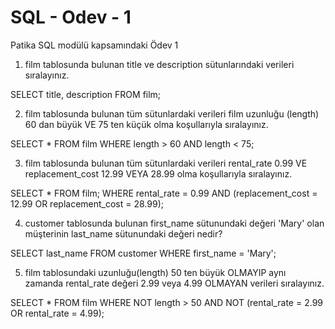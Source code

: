 # SQL - Odev - 1
Patika SQL modülü kapsamındaki Ödev 1

1. film tablosunda bulunan title ve description sütunlarındaki verileri sıralayınız.

SELECT title, description FROM film;

2. film tablosunda bulunan tüm sütunlardaki verileri film uzunluğu (length) 60 dan büyük VE 75 ten küçük olma koşullarıyla sıralayınız.

SELECT * FROM film
WHERE length > 60 AND length < 75;

3. film tablosunda bulunan tüm sütunlardaki verileri rental_rate 0.99 VE replacement_cost 12.99 VEYA 28.99 olma koşullarıyla sıralayınız.

SELECT * FROM film;
WHERE rental_rate = 0.99 AND (replacement_cost = 12.99 OR replacement_cost = 28.99);

4. customer tablosunda bulunan first_name sütunundaki değeri 'Mary' olan müşterinin last_name sütunundaki değeri nedir?

SELECT last_name FROM customer
WHERE first_name = 'Mary';

5. film tablosundaki uzunluğu(length) 50 ten büyük OLMAYIP aynı zamanda rental_rate değeri 2.99 veya 4.99 OLMAYAN verileri sıralayınız.

SELECT * FROM film
WHERE NOT length > 50 AND NOT (rental_rate = 2.99 OR rental_rate = 4.99);
